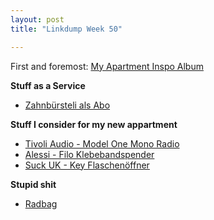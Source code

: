 ```yaml
---
layout: post
title: "Linkdump Week 50"

---
```


First and foremost: [My Apartment Inspo Album](https://imgur.com/a/vgCYbbC)


**Stuff as a Service**
- [Zahnbürsteli als Abo](https://www.brushwithwyatt.com/)

**Stuff I consider for my new appartment**
- [Tivoli Audio - Model One Mono Radio](https://www.connox.ch/kategorien/technik/audio-radio/model-one.html?itm=106541)
- [Alessi - Filo Klebebandspender](https://www.connox.ch/kategorien/accessoires/buero-accessoires/alessi-filo-klebebandspender.html)
- [Suck UK - Key Flaschenöffner](https://www.connox.ch/kategorien/kochen/barzubehoer/suck-uk-key-flaschenoeffner.html)

**Stupid shit**
- [Radbag](https://www.radbag.ch/)


